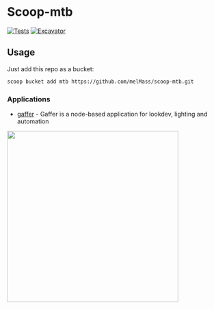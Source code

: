 # Scoop-mtb

[![Tests](https://github.com/melmass/scoop-mtb/actions/workflows/ci.yml/badge.svg)](https://github.com/melmass/scoop-mtb/actions/workflows/ci.yml) [![Excavator](https://github.com/melmass/scoop-mtb/actions/workflows/excavator.yml/badge.svg)](https://github.com/melmass/scoop-mtb/actions/workflows/excavator.yml)

## Usage

Just add this repo as a bucket:
```sh
scoop bucket add mtb https://github.com/melMass/scoop-mtb.git
```

### Applications

- [gaffer](https://github.com/GafferHQ/gaffer) - Gaffer is a node-based application for lookdev, lighting and automation
<img width=400 src="https://github.com/melMass/scoop-mtb/assets/7041726/447e8b79-4c24-4cee-be70-3f80a7e7eaf1"/>
